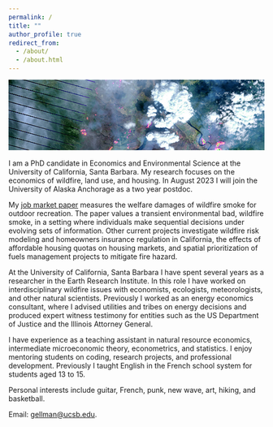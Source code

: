 ```yaml
---
permalink: /
title: ""
author_profile: true
redirect_from: 
  - /about/
  - /about.html
---
```


![](images/ft_mcmurray_wiki.png)

I am a PhD candidate in Economics and Environmental Science at the University of California, Santa Barbara. My research focuses on the economics of wildfire, land use, and housing. In August 2023 I will join the University of Alaska Anchorage as a two year postdoc. 

My [job market paper](https://jacobgellman.github.io/files/gellman_wildfire_smoke_jmp.pdf) measures the welfare damages of wildfire smoke for outdoor recreation. The paper values a transient environmental bad, wildfire smoke, in a setting where individuals make sequential decisions under evolving sets of information. Other current projects investigate wildfire risk modeling and homeowners insurance regulation in California, the effects of affordable housing quotas on housing markets, and spatial prioritization of fuels management projects to mitigate fire hazard. 

At the University of California, Santa Barbara I have spent several years as a researcher in the Earth Research Institute. In this role I have worked on interdisciplinary wildfire issues with economists, ecologists, meteorologists, and other natural scientists. Previously I worked as an energy economics consultant, where I advised utilities and tribes on energy decisions and produced expert witness testimony for entities such as the US Department of Justice and the Illinois Attorney General.

I have experience as a teaching assistant in natural resource economics, intermediate microeconomic theory, econometrics, and statistics. I enjoy mentoring students on coding, research projects, and professional development. Previously I taught English in the French school system for students aged 13 to 15.

Personal interests include guitar, French, punk, new wave, art, hiking, and basketball.

Email: gellman@ucsb.edu.